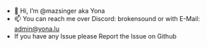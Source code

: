 - 👋 Hi, I’m @mazsinger aka Yona
- 📫 You can reach me over Discord: brokensound or with E-Mail: admin@yona.lu
- If you have any Issue please Report the Issue on Github

<!---
This File is still work in progress
--->

